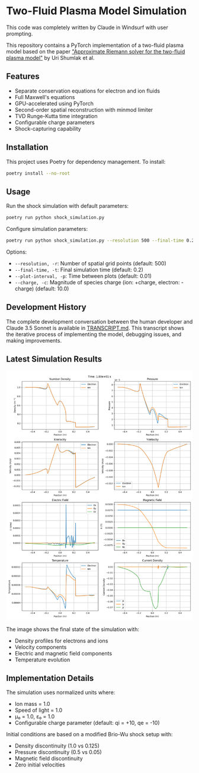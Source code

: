 # Two-Fluid Plasma Model Simulation

This code was completely written by Claude in Windsurf with user prompting.

This repository contains a PyTorch implementation of a two-fluid plasma model based on the paper ["Approximate Riemann solver for the two-fluid plasma model"](https://www.aa.washington.edu/sites/aa/files/research/cpdlab/docs/Shumlak_JCP2003.pdf) by Uri Shumlak et al.

## Features

- Separate conservation equations for electron and ion fluids
- Full Maxwell's equations
- GPU-accelerated using PyTorch
- Second-order spatial reconstruction with minmod limiter
- TVD Runge-Kutta time integration
- Configurable charge parameters
- Shock-capturing capability

## Installation

This project uses Poetry for dependency management. To install:

```bash
poetry install --no-root
```

## Usage

Run the shock simulation with default parameters:

```bash
poetry run python shock_simulation.py
```

Configure simulation parameters:

```bash
poetry run python shock_simulation.py --resolution 500 --final-time 0.2 --plot-interval 0.01 --charge 10.0
```

Options:
- `--resolution, -r`: Number of spatial grid points (default: 500)
- `--final-time, -t`: Final simulation time (default: 0.2)
- `--plot-interval, -p`: Time between plots (default: 0.01)
- `--charge, -c`: Magnitude of species charge (ion: +charge, electron: -charge) (default: 10.0)

## Development History

The complete development conversation between the human developer and Claude 3.5 Sonnet is available in [TRANSCRIPT.md](TRANSCRIPT.md). This transcript shows the iterative process of implementing the model, debugging issues, and making improvements.

## Latest Simulation Results

![Final State](shock_results/state_t1.80e+01.png)

The image shows the final state of the simulation with:
- Density profiles for electrons and ions
- Velocity components
- Electric and magnetic field components
- Temperature evolution

## Implementation Details

The simulation uses normalized units where:
- Ion mass = 1.0
- Speed of light = 1.0
- μ₀ = 1.0, ε₀ = 1.0
- Configurable charge parameter (default: qi = +10, qe = -10)

Initial conditions are based on a modified Brio-Wu shock setup with:
- Density discontinuity (1.0 vs 0.125)
- Pressure discontinuity (0.5 vs 0.05)
- Magnetic field discontinuity
- Zero initial velocities
